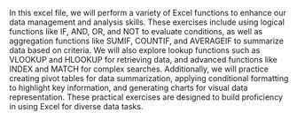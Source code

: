 In this excel file, we will perform a variety of Excel functions to enhance our data management and analysis skills. These exercises include using logical functions like IF, AND, OR, 
and NOT to evaluate conditions, as well as aggregation functions like SUMIF, COUNTIF, and AVERAGEIF to summarize data based on criteria. 
We will also explore lookup functions such as VLOOKUP and HLOOKUP for retrieving data, and advanced functions like INDEX and MATCH for complex searches. 
Additionally, we will practice creating pivot tables for data summarization, applying conditional formatting to highlight key information, and generating charts for visual 
data representation. These practical exercises are designed to build proficiency in using Excel for diverse data tasks.
